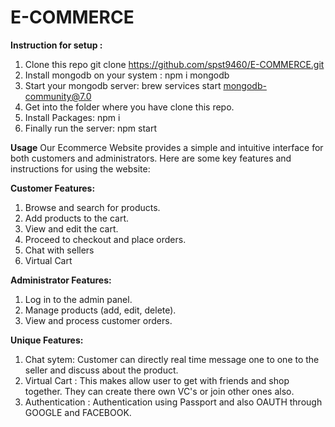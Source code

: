 # E-COMMERCE

**Instruction for setup :**


1) Clone this repo git clone https://github.com/spst9460/E-COMMERCE.git
2) Install mongodb on your system : npm i mongodb
3) Start your mongodb server: brew services start mongodb-community@7.0
4) Get into the folder where you have clone this repo.
5) Install Packages: npm i
6) Finally run the server: npm start

**Usage**
Our Ecommerce Website provides a simple and intuitive interface for both customers and administrators. Here are some key features and instructions for using the website:

**Customer Features:**

1) Browse and search for products.
2) Add products to the cart.
3) View and edit the cart.
4) Proceed to checkout and place orders.
5) Chat with sellers
6) Virtual Cart


**Administrator Features:**

1) Log in to the admin panel.
2) Manage products (add, edit, delete).
3) View and process customer orders.


**Unique Features:**

1) Chat sytem: Customer can directly real time message one to one to the seller and discuss about the product.
2) Virtual Cart : This makes allow user to get with friends and shop together. They can create there own VC's or join other ones also.
3) Authentication : Authentication using Passport and also OAUTH through GOOGLE and FACEBOOK.
